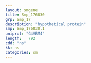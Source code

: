 ```yaml
---
layout: smgene
title: Smp_176830
grp: Smp_17
description: "hypothetical protein"
smp: Smp_176830.1
uniprot: "G4VBM4"
length:   792
cdd: "ns"
kk: ns
categories: sm
---
```


